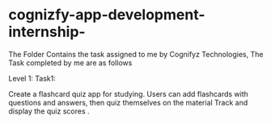 # cognizfy-app-development-internship-
The Folder Contains the task assigned to me by Cognifyz Technologies, The Task completed by me are as follows

Level 1: Task1:

Create a flashcard quiz app for studying. Users can add flashcards with questions and answers, 
then quiz themselves on the material Track and display the quiz scores .
